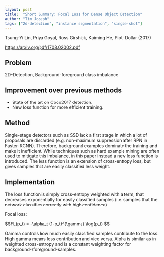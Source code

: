 ```yaml
---
layout: post
title:  "Short Summary: Focal Loss for Dense Object Detection"
author: "Tim Joseph"
tags: ["2d-detection", "instance segmentation", "single-shot"]
---
```


Tsung-Yi Lin, Priya Goyal, Ross Girshick, Kaiming He,  Piotr Dollar (2017)

https://arxiv.org/pdf/1708.02002.pdf

## Problem

2D-Detection, Background-foreground class imbalance

## Improvement over previous methods

* State of the art on Coco2017 detection.
* New loss function for more efficient training.

## Method 

Single-stage detectors such as SSD lack a first stage in which a lot of proposals are discarded (e.g. non-maximum suppression after RPN in Faster-RCNN). Therefore, background examples dominate the training and make it inefficient. While techniques such as hard example mining are often used to mitigate this imbalance, in this paper instead a new loss function is introduced. The loss function is an extension of cross-entropy loss, but gives samples that are easily classified less weight.

## Implementation
The loss function is simply cross-entropy weighted with a term, that decreases exponentially for easily classified samples (i.e. samples that the network classifies correctly with high confidence). 

Focal loss:

<div class="highlight">
$$FL(p_t) = -\alpha_t (1-p_t)^{\gamma} \log(p_t) $$
</div>

Gamma controls how much easily classified samples contribute to the loss. High gamma means less contribution and vice versa. Alpha is similar as in weighted cross-entropy and is a constant weighting factor for background-/foreground-samples.